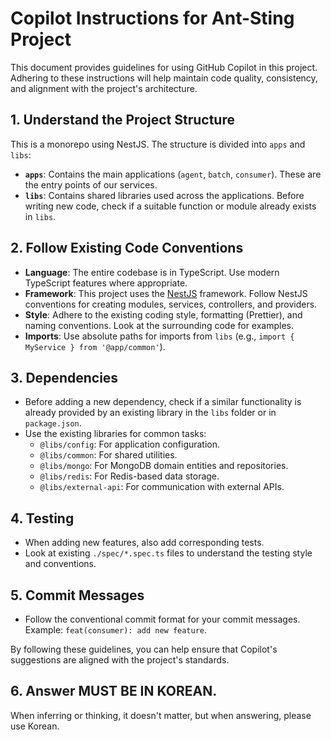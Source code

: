# Copilot Instructions for Ant-Sting Project

This document provides guidelines for using GitHub Copilot in this project. Adhering to these instructions will help maintain code quality, consistency, and alignment with the project's architecture.

## 1. Understand the Project Structure

This is a monorepo using NestJS. The structure is divided into `apps` and `libs`:

-   **`apps`**: Contains the main applications (`agent`, `batch`, `consumer`). These are the entry points of our services.
-   **`libs`**: Contains shared libraries used across the applications. Before writing new code, check if a suitable function or module already exists in `libs`.

## 2. Follow Existing Code Conventions

-   **Language**: The entire codebase is in TypeScript. Use modern TypeScript features where appropriate.
-   **Framework**: This project uses the [NestJS](https://nestjs.com/) framework. Follow NestJS conventions for creating modules, services, controllers, and providers.
-   **Style**: Adhere to the existing coding style, formatting (Prettier), and naming conventions. Look at the surrounding code for examples.
-   **Imports**: Use absolute paths for imports from `libs` (e.g., `import { MyService } from '@app/common'`).

## 3. Dependencies

-   Before adding a new dependency, check if a similar functionality is already provided by an existing library in the `libs` folder or in `package.json`.
-   Use the existing libraries for common tasks:
    -   `@libs/config`: For application configuration.
    -   `@libs/common`: For shared utilities.
    -   `@libs/mongo`: For MongoDB domain entities and repositories.
    -   `@libs/redis`: For Redis-based data storage.
    -   `@libs/external-api`: For communication with external APIs.

## 4. Testing

-   When adding new features, also add corresponding tests.
-   Look at existing `./spec/*.spec.ts` files to understand the testing style and conventions.

## 5. Commit Messages

-   Follow the conventional commit format for your commit messages. Example: `feat(consumer): add new feature`.

By following these guidelines, you can help ensure that Copilot's suggestions are aligned with the project's standards.


## 6. Answer MUST BE IN KOREAN.
When inferring or thinking, it doesn't matter, but when answering, please use Korean.
